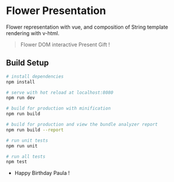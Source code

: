 # Flower Presentation
Flower representation with vue, and composition of String template rendering with v-html.

> Flower DOM interactive
> Present Gift !

## Build Setup

``` bash
# install dependencies
npm install

# serve with hot reload at localhost:8080
npm run dev

# build for production with minification
npm run build

# build for production and view the bundle analyzer report
npm run build --report

# run unit tests
npm run unit

# run all tests
npm test
```
* Happy Birthday Paula !